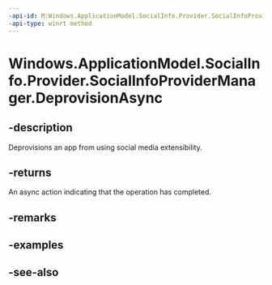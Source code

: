 ----api-id: M:Windows.ApplicationModel.SocialInfo.Provider.SocialInfoProviderManager.DeprovisionAsync
-api-type: winrt method
---<!-- Method syntaxpublic Windows.Foundation.IAsyncAction DeprovisionAsync()--># Windows.ApplicationModel.SocialInfo.Provider.SocialInfoProviderManager.DeprovisionAsync## -descriptionDeprovisions an app from using social media extensibility.## -returnsAn async action indicating that the operation has completed.## -remarks## -examples## -see-also
